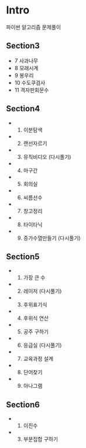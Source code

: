 # Intro

파이썬 알고리즘 문제풀이

## Section3
- 7 사과나무
- 8 모래시계
- 9 봉우리
- 10 수도쿠검사
- 11 격자판회문수

## Section4
 - 1. 이분탐색
 - 2. 랜선자르기
 - 3. 뮤직비디오 (다시풀기)
 - 4. 마구간
 - 5. 회의실
 - 6. 씨름선수
 - 7. 창고정리
 - 8. 타이타닉
 - 9. 증가수열만들기 (다시풀기)

 ## Section5
  - 1. 가장 큰 수
  - 2. 레이저 (다시풀기)
  - 3. 후위표기식
  - 4. 후위식 연산
  - 5. 공주 구하기
  - 6. 응급실 (다시풀기)
  - 7. 교육과정 설계
  - 8. 단어찾기
  - 9. 아나그램

## Section6
 - 1. 이진수
 - 3. 부분집합 구하기